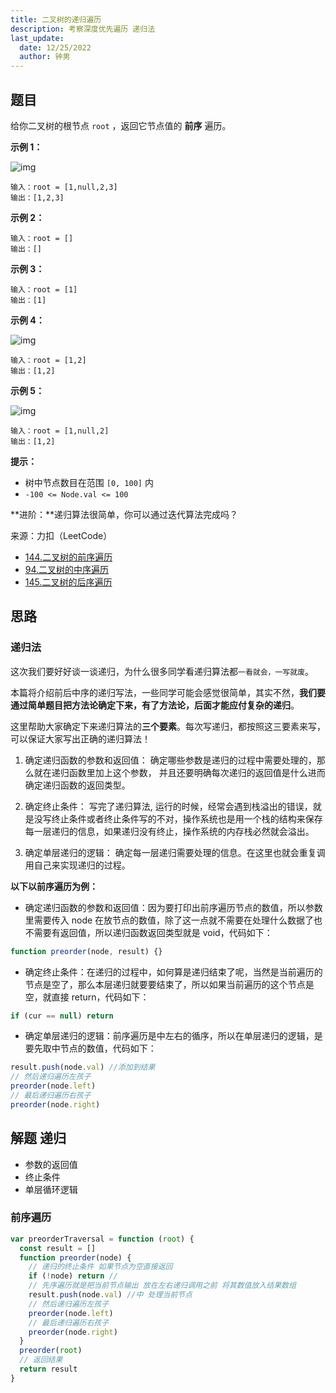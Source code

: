 ```yaml
---
title: 二叉树的递归遍历
description: 考察深度优先遍历 递归法
last_update:
  date: 12/25/2022
  author: 钟男
---
```


## 题目

给你二叉树的根节点 `root` ，返回它节点值的 **前序** 遍历。

**示例 1：**

![img](https://assets.leetcode.com/uploads/2020/09/15/inorder_1.jpg)

```
输入：root = [1,null,2,3]
输出：[1,2,3]
```

**示例 2：**

```
输入：root = []
输出：[]
```

**示例 3：**

```
输入：root = [1]
输出：[1]
```

**示例 4：**

![img](https://assets.leetcode.com/uploads/2020/09/15/inorder_5.jpg)

```
输入：root = [1,2]
输出：[1,2]
```

**示例 5：**

![img](https://assets.leetcode.com/uploads/2020/09/15/inorder_4.jpg)

```
输入：root = [1,null,2]
输出：[1,2]
```

**提示：**

- 树中节点数目在范围 `[0, 100]` 内
- `-100 <= Node.val <= 100`

**进阶：**递归算法很简单，你可以通过迭代算法完成吗？

来源：力扣（LeetCode）

- [144.二叉树的前序遍历](https://leetcode.cn/problems/binary-tree-preorder-traversal/)
- [94.二叉树的中序遍历](https://leetcode.cn/problems/binary-tree-inorder-traversal/)
- [145.二叉树的后序遍历](https://leetcode.cn/problems/binary-tree-postorder-traversal/)

## 思路

### **递归法**

这次我们要好好谈一谈递归，为什么很多同学看递归算法都`一看就会，一写就废`。

本篇将介绍前后中序的递归写法，一些同学可能会感觉很简单，其实不然，**我们要通过简单题目把方法论确定下来，有了方法论，后面才能应付复杂的递归**。

这里帮助大家确定下来递归算法的**三个要素**。每次写递归，都按照这三要素来写，可以保证大家写出正确的递归算法！

1. 确定递归函数的参数和返回值： 确定哪些参数是递归的过程中需要处理的，那么就在递归函数里加上这个参数， 并且还要明确每次递归的返回值是什么进而确定递归函数的返回类型。

2. 确定终止条件： 写完了递归算法, 运行的时候，经常会遇到栈溢出的错误，就是没写终止条件或者终止条件写的不对，操作系统也是用一个栈的结构来保存每一层递归的信息，如果递归没有终止，操作系统的内存栈必然就会溢出。

3. 确定单层递归的逻辑： 确定每一层递归需要处理的信息。在这里也就会重复调用自己来实现递归的过程。

**以下以前序遍历为例：**

- 确定递归函数的参数和返回值：因为要打印出前序遍历节点的数值，所以参数里需要传入 node 在放节点的数值，除了这一点就不需要在处理什么数据了也不需要有返回值，所以递归函数返回类型就是 void，代码如下：

```js
function preorder(node, result) {}
```

- 确定终止条件：在递归的过程中，如何算是递归结束了呢，当然是当前遍历的节点是空了，那么本层递归就要要结束了，所以如果当前遍历的这个节点是空，就直接 return，代码如下：

```js
if (cur == null) return
```

- 确定单层递归的逻辑：前序遍历是中左右的循序，所以在单层递归的逻辑，是要先取中节点的数值，代码如下：

```js
result.push(node.val) //添加到结果
// 然后递归遍历左孩子
preorder(node.left)
// 最后递归遍历右孩子
preorder(node.right)
```

## 解题 递归

- 参数的返回值
- 终止条件
- 单层循环逻辑

### 前序遍历

```js
var preorderTraversal = function (root) {
  const result = []
  function preorder(node) {
    // 递归的终止条件 如果节点为空直接返回
    if (!node) return //
    // 先序遍历就是把当前节点输出 放在左右递归调用之前 将其数值放入结果数组
    result.push(node.val) //中 处理当前节点
    // 然后递归遍历左孩子
    preorder(node.left)
    // 最后递归遍历右孩子
    preorder(node.right)
  }
  preorder(root)
  // 返回结果
  return result
}
```
